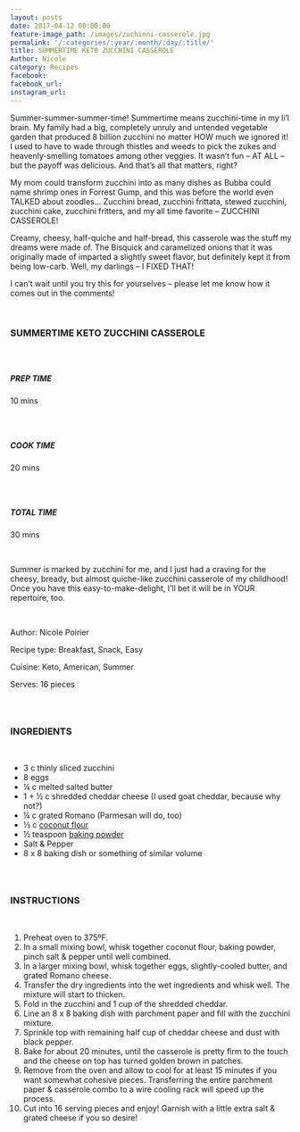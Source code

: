 ```yaml
---
layout: posts
date: 2017-04-12 00:00:00
feature-image_path: /images/zuchinni-casserole.jpg
permalink: '/:categories/:year/:month/:day/:title/'
title: SUMMERTIME KETO ZUCCHINI CASSEROLE
Author: Nicole
category: Recipes
facebook:
facebook_url:
instagram_url:
---
```


Summer-summer-summer-time! Summertime means zucchini-time in my li’l brain. My family had a big, completely unruly and untended vegetable garden that produced 8 billion zucchini no matter HOW much we ignored it! I used to have to wade through thistles and weeds to pick the zukes and heavenly-smelling tomatoes among other veggies. It wasn’t fun – AT ALL – but the payoff was delicious. And that’s all that matters, right?

My mom could transform zucchini into as many dishes as Bubba could name shrimp ones in Forrest Gump, and this was before the world even TALKED about zoodles… Zucchini bread, zucchini frittata, stewed zucchini, zucchini cake, zucchini fritters, and my all time favorite – ZUCCHINI CASSEROLE!

Creamy, cheesy, half-quiche and half-bread, this casserole was the stuff my dreams were made of. The Bisquick and caramelized onions that it was originally made of imparted a slightly sweet flavor, but definitely kept it from being low-carb. Well, my darlings – I FIXED THAT!

I can’t wait until you try this for yourselves – please let me know how it comes out in the comments!

&nbsp;

### SUMMERTIME KETO ZUCCHINI CASSEROLE

### &nbsp;

##### PREP TIME

10 mins

### &nbsp;

##### COOK TIME

20 mins

### &nbsp;

##### TOTAL TIME

30 mins

&nbsp;

Summer is marked by zucchini for me, and I just had a craving for the cheesy, bready, but almost quiche-like zucchini casserole of my childhood! Once you have this easy-to-make-delight, I’ll bet it will be in YOUR repertoire, too.

&nbsp;

Author: Nicole Poirier

Recipe type: Breakfast, Snack, Easy

Cuisine: Keto, American, Summer

Serves: 16 pieces

### &nbsp;

### INGREDIENTS

&nbsp;

* 3 c thinly sliced zucchini
* 8 eggs
* ¼ c melted salted butter
* 1 + ½ c shredded cheddar cheese (I used goat cheddar, because why not?)
* ¼ c grated Romano (Parmesan will do, too)
* ⅓ c [coconut flour](https://www.amazon.com/gp/product/B0098OD4DO/ref=as_li_tl?ie=UTF8&amp;camp=1789&amp;creative=9325&amp;creativeASIN=B0098OD4DO&amp;linkCode=as2&amp;tag=bychefnicole-20&amp;linkId=57fb620b32670a2f8484be30d2cbe6db)
* ½ teaspoon [baking powder](https://www.amazon.com/gp/product/B0094ENXU2/ref=as_li_tl?ie=UTF8&amp;camp=1789&amp;creative=9325&amp;creativeASIN=B0094ENXU2&amp;linkCode=as2&amp;tag=bychefnicole-20&amp;linkId=df04ef77ee529b2172bfbd969012a9f4)
* Salt & Pepper
* 8 x 8 baking dish or something of similar volume

### &nbsp;

### INSTRUCTIONS

&nbsp;

1. Preheat oven to 375&ordm;F.
2. In a small mixing bowl, whisk together coconut flour, baking powder, pinch salt & pepper until well combined.
3. In a larger mixing bowl, whisk together eggs, slightly-cooled butter, and grated Romano cheese.
4. Transfer the dry ingredients into the wet ingredients and whisk well. The mixture will start to thicken.
5. Fold in the zucchini and 1 cup of the shredded cheddar.
6. Line an 8 x 8 baking dish with parchment paper and fill with the zucchini mixture.
7. Sprinkle top with remaining half cup of cheddar cheese and dust with black pepper.
8. Bake for about 20 minutes, until the casserole is pretty firm to the touch and the cheese on top has turned golden brown in patches.
9. Remove from the oven and allow to cool for at least 15 minutes if you want somewhat cohesive pieces. Transferring the entire parchment paper & casserole combo to a wire cooling rack will speed up the process.
10. Cut into 16 serving pieces and enjoy! Garnish with a little extra salt & grated cheese if you so desire!